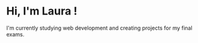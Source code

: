 # Hi, I'm Laura !

I'm currently studying web development and creating projects for my final exams.
